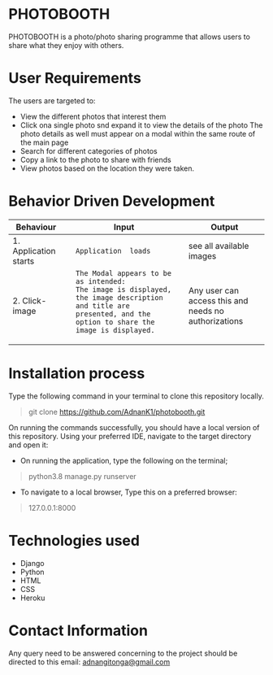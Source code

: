 # PHOTOBOOTH
PHOTOBOOTH is a photo/photo sharing programme that allows users to share what they enjoy with others.

# User Requirements
The users are targeted to:
* View the different photos that interest them
* Click ona single photo snd expand it to view the details of the photo The photo details as well must appear on a modal within the same route of the main page
* Search for different categories of photos
* Copy a link to the photo to share with friends
* View photos based on the location they were taken.


# Behavior Driven Development
<table>
    <thead>
      <tr>
        <th>Behaviour</th>
        <th></th>
        <th>Input</th>
         <th></th>
        <th>Output</th>
      </tr>
    </thead>
    <tbody>
        <tr>
            <td>1. Application starts</td>
            <td></td>
            <td><code>Application  loads </code></td>
            <td><code></code></td>
            <td>see all available images</td>
        </tr>
         <tr>
            <td>2. Click-image</td>
            <td></td>
            <td><code>The Modal appears to be as intended:
The image is displayed, the image description and title are presented, and the option to share the image is displayed.
            </code></td>
            <td><code></code></td>
            <td>Any user can access this and needs no authorizations </td>
        </tr>
    </tbody>
  </table>

# Installation process
Type the following command in your terminal to clone this repository locally.
>​git clone https://github.com/AdnanK1/photobooth.git

On running the commands successfully, you should have a local version of this repository.
Using your preferred IDE, navigate to the target directory and open it:
* On running the application, type the following on the terminal;
> python3.8 manage.py runserver

* To navigate to a local browser, Type this on a preferred browser:
> 127.0.0.1:8000

# Technologies used
* Django
* Python
* HTML
* CSS
* Heroku

# Contact Information
Any query need to be answered concerning to the project should be directed to this email: adnangitonga@gmail.com